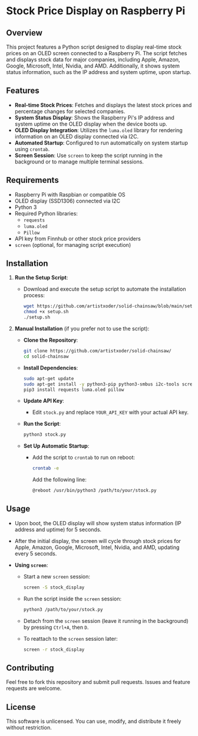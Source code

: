 # Stock Price Display on Raspberry Pi

## Overview

This project features a Python script designed to display real-time stock prices on an OLED screen connected to a Raspberry Pi. The script fetches and displays stock data for major companies, including Apple, Amazon, Google, Microsoft, Intel, Nvidia, and AMD. Additionally, it shows system status information, such as the IP address and system uptime, upon startup.

## Features

* **Real-time Stock Prices**: Fetches and displays the latest stock prices and percentage changes for selected companies.
* **System Status Display**: Shows the Raspberry Pi's IP address and system uptime on the OLED display when the device boots up.
* **OLED Display Integration**: Utilizes the `luma.oled` library for rendering information on an OLED display connected via I2C.
* **Automated Startup**: Configured to run automatically on system startup using `crontab`.
* **Screen Session**: Use `screen` to keep the script running in the background or to manage multiple terminal sessions.

## Requirements

* Raspberry Pi with Raspbian or compatible OS
* OLED display (SSD1306) connected via I2C
* Python 3
* Required Python libraries:
  * `requests`
  * `luma.oled`
  * `Pillow`
* API key from Finnhub or other stock price providers
* `screen` (optional, for managing script execution)

## Installation

1. **Run the Setup Script**:
    * Download and execute the setup script to automate the installation process:
        ```bash
        wget https://github.com/artistxoder/solid-chainsaw/blob/main/setup.sh -O setup.sh
        chmod +x setup.sh
        ./setup.sh
        ```

2. **Manual Installation** (if you prefer not to use the script):
    * **Clone the Repository**:
        ```bash
        git clone https://github.com/artistxoder/solid-chainsaw/
        cd solid-chainsaw
        ```
    
    * **Install Dependencies**:
        ```bash
        sudo apt-get update
        sudo apt-get install -y python3-pip python3-smbus i2c-tools screen
        pip3 install requests luma.oled pillow
        ```

    * **Update API Key**:
        * Edit `stock.py` and replace `YOUR_API_KEY` with your actual API key.

    * **Run the Script**:
        ```bash
        python3 stock.py
        ```

    * **Set Up Automatic Startup**:
        * Add the script to `crontab` to run on reboot:
            ```bash
            crontab -e
            ```
          Add the following line:
            ```bash
            @reboot /usr/bin/python3 /path/to/your/stock.py
            ```

## Usage

* Upon boot, the OLED display will show system status information (IP address and uptime) for 5 seconds.
* After the initial display, the screen will cycle through stock prices for Apple, Amazon, Google, Microsoft, Intel, Nvidia, and AMD, updating every 5 seconds.

* **Using `screen`**:
    * Start a new `screen` session:
        ```bash
        screen -S stock_display
        ```

    * Run the script inside the `screen` session:
        ```bash
        python3 /path/to/your/stock.py
        ```

    * Detach from the `screen` session (leave it running in the background) by pressing `Ctrl+A`, then `D`.

    * To reattach to the `screen` session later:
        ```bash
        screen -r stock_display
        ```

## Contributing

Feel free to fork this repository and submit pull requests. Issues and feature requests are welcome.

## License

This software is unlicensed. You can use, modify, and distribute it freely without restriction.



